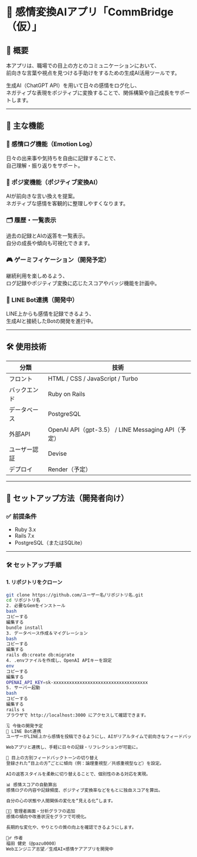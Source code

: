 # 🤖 感情変換AIアプリ「CommBridge（仮）」

## 📌 概要

本アプリは、職場での目上の方とのコミュニケーションにおいて、  
前向きな言葉や視点を見つける手助けをするための生成AI活用ツールです。

生成AI（ChatGPT API）を用いて日々の感情をログ化し、  
ネガティブな表現をポジティブに変換することで、関係構築や自己成長をサポートします。

---

## 🧩 主な機能

### 🌈 感情ログ機能（Emotion Log）
日々の出来事や気持ちを自由に記録することで、  
自己理解・振り返りをサポート。

### 💬 ポジ変機能（ポジティブ変換AI）
AIが前向きな言い換えを提案。  
ネガティブな感情を客観的に整理しやすくなります。

### 🗂 履歴・一覧表示
過去の記録とAIの返答を一覧表示。  
自分の成長や傾向も可視化できます。

### 🎮 ゲーミフィケーション（開発予定）
継続利用を楽しめるよう、  
ログ記録やポジティブ変換に応じたスコアやバッジ機能を計画中。

### 🤖 LINE Bot連携（開発中）
LINE上からも感情を記録できるよう、  
生成AIと接続したBotの開発を進行中。

---

## 🛠 使用技術

| 分類 | 技術 |
|------|------|
| フロント | HTML / CSS / JavaScript / Turbo |
| バックエンド | Ruby on Rails |
| データベース | PostgreSQL |
| 外部API | OpenAI API（gpt-3.5） / LINE Messaging API（予定） |
| ユーザー認証 | Devise |
| デプロイ | Render（予定） |

---

## 🚀 セットアップ方法（開発者向け）

### ✅ 前提条件

- Ruby 3.x  
- Rails 7.x  
- PostgreSQL（またはSQLite）

---

### 🛠 セットアップ手順

#### 1. リポジトリをクローン

```bash
git clone https://github.com/ユーザー名/リポジトリ名.git
cd リポジトリ名
2. 必要なGemをインストール
bash
コピーする
編集する
bundle install
3. データベース作成＆マイグレーション
bash
コピーする
編集する
rails db:create db:migrate
4. .envファイルを作成し、OpenAI APIキーを設定
env
コピーする
編集する
OPENAI_API_KEY=sk-xxxxxxxxxxxxxxxxxxxxxxxxxxxxxxxxxxxx
5. サーバー起動
bash
コピーする
編集する
rails s
ブラウザで http://localhost:3000 にアクセスして確認できます。

🗓 今後の開発予定
🤖 LINE Bot連携
ユーザーがLINE上から感情を投稿できるようにし、AIがリアルタイムで前向きなフィードバックを返す仕組みを構築。

Webアプリと連携し、手軽に日々の記録・リフレクションが可能に。

👤 目上の方別フィードバックトーンの切り替え
登録された“目上の方”ごとに傾向（例：論理重視型／共感重視型など）を設定。

AIの返答スタイルを柔軟に切り替えることで、個別性のある対応を実現。

📊 感情スコアの自動算出
感情ログの内容や記録頻度、ポジティブ変換率などをもとに独自スコアを算出。

自分の心の状態や人間関係の変化を“見える化”します。

🧑‍💼 管理者画面・分析グラフの追加
感情の傾向や改善状況をグラフで可視化。

長期的な変化や、やりとりの質の向上を確認できるようにします。

🙋‍♂️ 作者
福田 健史（@pazu0000）
Webエンジニア志望／生成AI×感情ケアアプリを開発中